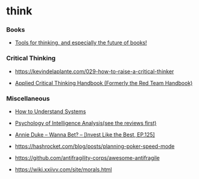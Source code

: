 think
=====

### Books

-   [Tools for thinking, and especially the future of books!](https://twitter.com/Meaningness/status/1210309788141117440)

### Critical Thinking

-   https://kevindelaplante.com/029-how-to-raise-a-critical-thinker

<!-- -->

-   [Applied Critical Thinking Handbook (Formerly the Red Team Handbook)](https://www.hsdl.org/?abstract&did=802233)

### Miscellaneous

-   [How to Understand Systems](https://news.ycombinator.com/item?id=19832048)

<!-- -->

-   [Psychology of Intelligence Analysis(see the reviews first)](https://www.amazon.com/Psychology-Intelligence-Analysis-Richards-Heuer/dp/B0016OST3O)

<!-- -->

-   [Annie Duke – Wanna Bet? – \[Invest Like the Best, EP.125\]](http://investorfieldguide.com/annie)

<!-- -->

-   https://hashrocket.com/blog/posts/planning-poker-speed-mode

<!-- -->

-   https://github.com/antifragility-corps/awesome-antifragile

<!-- -->

-   https://wiki.xxiivv.com/site/morals.html
